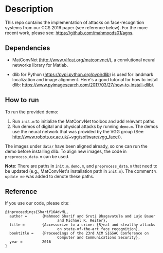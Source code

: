 # Description

This repo contains the implementation of attacks on face-recognition
systems from our CCS 2016 paper (see reference below). For the more
recent work, please see: <https://github.com/mahmoods01/agns>.

## Dependencies

* MatConvNet (<http://www.vlfeat.org/matconvnet/>), a convlutional
neural networks library for Matlab.

* dlib for Python (<https://pypi.python.org/pypi/dlib>) is used for
landmark localization and image alignment. Here's a good tutorial for
how to install dlib: <https://www.pyimagesearch.com/2017/03/27/how-to-install-dlib/>.

## How to run

To run the provided demo:

1. Run `init.m` to initialize the MatConvNet toolbox and add relevant
paths.
2. Run demos of digital and physical attacks by running `demo.m`. The
demos use the neural network that was provided by the VGG group
(See: <http://www.robots.ox.ac.uk/~vgg/software/vgg_face/>).

The images under `data/` have been aligned already, so one can 
run the demo before installing dlib. To align new images, the code in
`preprocess_data.m` can be used.

**Note:** There are paths in `init.m`, `demo.m`, and
`preprocess_data.m` that need to be updated (e.g., MatConvNet's 
installation path in `init.m`). The comment `% update me` was added to 
denote these paths.

## Reference

If you use our code, please cite:

```
@inproceedings{Sharif16AdvML,
  author =       {Mahmood Sharif and Sruti Bhagavatula and Lujo Bauer 
						and Michael K. Reiter},
  title =        {Accessorize to a crime: {R}eal and stealthy attacks 
  						on state-of-the-art face recognition},
  booktitle =    {Proceedings of the 23rd ACM SIGSAC Conference on 
						Computer and Communications Security},
  year =         2016
} 
```
